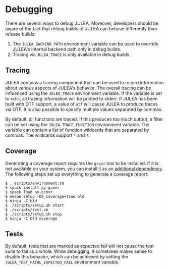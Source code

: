 # Debugging

There are several ways to debug JULEA.
Moreover, developers should be aware of the fact that debug builds of JULEA can behave differently than release builds:
1. The `JULEA_BACKEND_PATH` environment variable can be used to override JULEA's internal backend path only in debug builds.
2. Tracing via `JULEA_TRACE` is only available in debug builds.

## Tracing

JULEA contains a tracing component that can be used to record information about various aspects of JULEA's behavior.
The overall tracing can be influenced using the `JULEA_TRACE` environment variable.
If the variable is set to `echo`, all tracing information will be printed to stderr.
If JULEA has been built with OTF support, a value of `otf` will cause JULEA to produce traces via OTF.
It is also possible to specify multiple values separated by commas.

By default, all functions are traced.
If this produces too much output, a filter can be set using the `JULEA_TRACE_FUNCTION` environment variable.
The variable can contain a list of function wildcards that are separated by commas.
The wildcards support `*` and `?`.

## Coverage

Generating a coverage report requires the `gcovr` tool to be installed.
If it is not available on your system, you can install it as an [additional dependency](dependencies.md#additional-dependencies).
The following steps set up everything to generate a coverage report:

```console
$ . scripts/environment.sh
$ spack install py-gcovr
$ spack load py-gcovr
$ meson setup -Db_coverage=true bld
$ ninja -C bld
$ ./scripts/setup.sh start
$ ./scripts/test.sh
$ ./scripts/setup.sh stop
$ ninja -C bld coverage
```

## Tests

By default, tests that are marked as expected fail will not cause the test suite to fail as a whole.
While debugging, it sometimes makes sense to disable this behavior, which can be achieved by setting the `JULEA_TEST_FATAL_EXPECTED_FAIL` environment variable.
